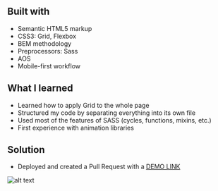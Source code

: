 ## Built with

- Semantic HTML5 markup
- CSS3: Grid, Flexbox
- BEM methodology
- Preprocessors: Sass
- AOS
- Mobile-first workflow

## What I learned

- Learned how to apply Grid to the whole page
- Structured my code by separating everything into its own file
- Used most of the features of SASS (cycles, functions, mixins, etc.)
- First experience with animation libraries

## Solution

- Deployed and created a Pull Request with a [DEMO LINK](https://ostkreuzzz.github.io/BikeNow/)

![alt text](image.png)
